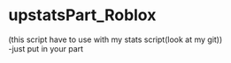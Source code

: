 # upstatsPart_Roblox
(this script have to use with my stats script(look at my git))\
-just put in your part
